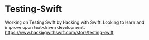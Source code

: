 # Testing-Swift
Working on Testing Swift by Hacking with Swift. 
Looking to learn and improve upon test-driven development. 
https://www.hackingwithswift.com/store/testing-swift
